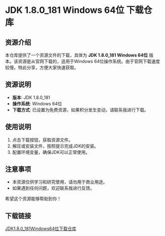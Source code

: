 # JDK 1.8.0_181 Windows 64位 下载仓库

## 资源介绍

本仓库提供了一个资源文件的下载，具体为 **JDK 1.8.0_181 Windows 64位** 版本。该资源是从官网下载的，适用于Windows 64位操作系统。由于官网下载速度较慢，特此分享，方便大家快速获取。

## 资源说明

- **版本**: JDK 1.8.0_181
- **操作系统**: Windows 64位
- **下载方式**: 已设置为免费资源，如果积分发生变动，请联系我进行下载。

## 使用说明

1. 点击下载按钮，获取资源文件。
2. 解压或安装文件，按照提示完成JDK的安装。
3. 配置环境变量，确保JDK可以正常使用。

## 注意事项

- 本资源仅供学习和研究使用，请勿用于商业用途。
- 如果遇到任何问题，欢迎联系我进行反馈。

希望这个资源能够帮助到你！

## 下载链接

[JDK1.8.0_181Windows64位下载仓库](https://pan.quark.cn/s/25df970e3a19)